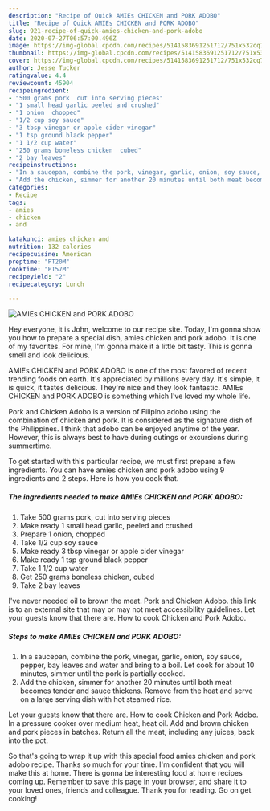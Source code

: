 ```yaml
---
description: "Recipe of Quick AMIEs CHICKEN and PORK ADOBO"
title: "Recipe of Quick AMIEs CHICKEN and PORK ADOBO"
slug: 921-recipe-of-quick-amies-chicken-and-pork-adobo
date: 2020-07-27T06:57:00.496Z
image: https://img-global.cpcdn.com/recipes/5141583691251712/751x532cq70/amies-chicken-and-pork-adobo-recipe-main-photo.jpg
thumbnail: https://img-global.cpcdn.com/recipes/5141583691251712/751x532cq70/amies-chicken-and-pork-adobo-recipe-main-photo.jpg
cover: https://img-global.cpcdn.com/recipes/5141583691251712/751x532cq70/amies-chicken-and-pork-adobo-recipe-main-photo.jpg
author: Jesse Tucker
ratingvalue: 4.4
reviewcount: 45904
recipeingredient:
- "500 grams pork  cut into serving pieces"
- "1 small head garlic peeled and crushed"
- "1 onion  chopped"
- "1/2 cup soy sauce"
- "3 tbsp vinegar or apple cider vinegar"
- "1 tsp ground black pepper"
- "1 1/2 cup water"
- "250 grams boneless chicken  cubed"
- "2 bay leaves"
recipeinstructions:
- "In a saucepan, combine the pork, vinegar, garlic, onion, soy sauce, pepper, bay leaves and water and bring to a boil.  Let cook for about 10 minutes, simmer until the pork is partially cooked."
- "Add the chicken, simmer for another 20 minutes until both meat becomes tender and sauce thickens.  Remove from the heat and serve on a large serving dish with hot steamed rice."
categories:
- Recipe
tags:
- amies
- chicken
- and

katakunci: amies chicken and 
nutrition: 132 calories
recipecuisine: American
preptime: "PT20M"
cooktime: "PT57M"
recipeyield: "2"
recipecategory: Lunch

---
```



![AMIEs CHICKEN and PORK ADOBO](https://img-global.cpcdn.com/recipes/5141583691251712/751x532cq70/amies-chicken-and-pork-adobo-recipe-main-photo.jpg)

Hey everyone, it is John, welcome to our recipe site. Today, I'm gonna show you how to prepare a special dish, amies chicken and pork adobo. It is one of my favorites. For mine, I'm gonna make it a little bit tasty. This is gonna smell and look delicious.

AMIEs CHICKEN and PORK ADOBO is one of the most favored of recent trending foods on earth. It's appreciated by millions every day. It's simple, it is quick, it tastes delicious. They're nice and they look fantastic. AMIEs CHICKEN and PORK ADOBO is something which I've loved my whole life.

Pork and Chicken Adobo is a version of Filipino adobo using the combination of chicken and pork. It is considered as the signature dish of the Philippines. I think that adobo can be enjoyed anytime of the year. However, this is always best to have during outings or excursions during summertime.


To get started with this particular recipe, we must first prepare a few ingredients. You can have amies chicken and pork adobo using 9 ingredients and 2 steps. Here is how you cook that.

<!--inarticleads1-->

##### The ingredients needed to make AMIEs CHICKEN and PORK ADOBO:

1. Take 500 grams pork,  cut into serving pieces
1. Make ready 1 small head garlic, peeled and crushed
1. Prepare 1 onion,  chopped
1. Take 1/2 cup soy sauce
1. Make ready 3 tbsp vinegar or apple cider vinegar
1. Make ready 1 tsp ground black pepper
1. Take 1 1/2 cup water
1. Get 250 grams boneless chicken,  cubed
1. Take 2 bay leaves


I&#39;ve never needed oil to brown the meat. Pork and Chicken Adobo. this link is to an external site that may or may not meet accessibility guidelines. Let your guests know that there are. How to cook Chicken and Pork Adobo. 

<!--inarticleads2-->

##### Steps to make AMIEs CHICKEN and PORK ADOBO:

1. In a saucepan, combine the pork, vinegar, garlic, onion, soy sauce, pepper, bay leaves and water and bring to a boil.  Let cook for about 10 minutes, simmer until the pork is partially cooked.
1. Add the chicken, simmer for another 20 minutes until both meat becomes tender and sauce thickens.  Remove from the heat and serve on a large serving dish with hot steamed rice.


Let your guests know that there are. How to cook Chicken and Pork Adobo. In a pressure cooker over medium heat, heat oil. Add and brown chicken and pork pieces in batches. Return all the meat, including any juices, back into the pot. 

So that's going to wrap it up with this special food amies chicken and pork adobo recipe. Thanks so much for your time. I'm confident that you will make this at home. There is gonna be interesting food at home recipes coming up. Remember to save this page in your browser, and share it to your loved ones, friends and colleague. Thank you for reading. Go on get cooking!
